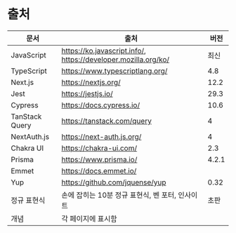 # 출처

| 문서           | 출처                                                         | 버전  |
| -------------- | ------------------------------------------------------------ | ----- |
| JavaScript     | https://ko.javascript.info/, https://developer.mozilla.org/ko/ | 최신  |
| TypeScript     | https://www.typescriptlang.org/                              | 4.8   |
| Next.js        | https://nextjs.org/                                          | 12.2  |
| Jest           | https://jestjs.io/                                           | 29.3  |
| Cypress        | https://docs.cypress.io/                                     | 10.6  |
| TanStack Query | https://tanstack.com/query                                   | 4     |
| NextAuth.js    | https://next-auth.js.org/                                    | 4     |
| Chakra UI      | https://chakra-ui.com/                                       | 2.3   |
| Prisma         | https://www.prisma.io/                                       | 4.2.1 |
| Emmet          | https://docs.emmet.io/                                       |       |
| Yup            | https://github.com/jquense/yup                               | 0.32  |
| 정규 표현식    | 손에 잡히는 10분 정규 표현식, 벤 포터, 인사이트              | 초판  |
| 개념           | 각 페이지에 표시함                                           |       |
